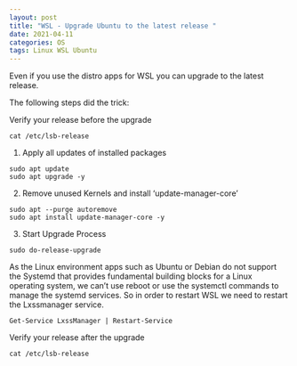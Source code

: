 ```yaml
---
layout: post
title: "WSL - Upgrade Ubuntu to the latest release "
date: 2021-04-11
categories: OS
tags: Linux WSL Ubuntu
---
```

Even if you use the distro apps for WSL you can upgrade to the latest release.

The following steps did the trick:

Verify your release before the upgrade

```
cat /etc/lsb-release
```

1. Apply all updates of installed packages

```
sudo apt update
sudo apt upgrade -y
```

2. Remove unused Kernels and install ‘update-manager-core’

```
sudo apt --purge autoremove
sudo apt install update-manager-core -y
```

3. Start Upgrade Process

```
sudo do-release-upgrade
```

As the Linux environment apps such as Ubuntu or Debian do not support the Systemd that provides fundamental building blocks for a Linux operating system, we can’t use reboot or use the systemctl commands to manage the systemd services. 
So in order to restart WSL we need to restart the Lxssmanager service.

```
Get-Service LxssManager | Restart-Service
```

Verify your release after the upgrade

```
cat /etc/lsb-release
```